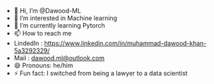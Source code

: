 - 👋 Hi, I’m @Dawood-ML
- 👀 I’m interested in Machine learning
- 🌱 I’m currently learning Pytorch
- 📫 How to reach me
- LindedIn : https://www.linkedin.com/in/muhammad-dawood-khan-5a3292329/
- Mail : dawood.ml@outlook.com
- 😄 Pronouns: he/him
- ⚡ Fun fact: I switched from being a lawyer to a data scientist

<!---
Dawood-ML/Dawood-ML is a ✨ special ✨ repository because its `README.md` (this file) appears on your GitHub profile.
You can click the Preview link to take a look at your changes.
--->
